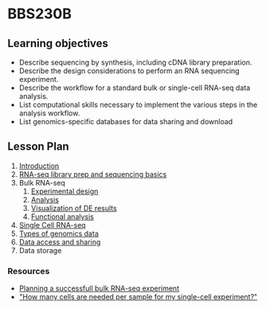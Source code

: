 # BBS230B
## Learning objectives

* Describe sequencing by synthesis, including cDNA library preparation.
* Describe the design considerations to perform an RNA sequencing experiment.
* Describe the workflow for a standard bulk or single-cell RNA-seq data analysis.
* List computational skills necessary to implement the various steps in the analysis workflow.
* List genomics-specific databases for data sharing and download

## Lesson Plan

1. [Introduction](slides/Intro_to_rnaseq_lecture_cb321.pdf)
1. [RNA-seq library prep and sequencing basics](https://hbctraining.github.io/Intro-to-rnaseq-hpc-salmon-flipped/lessons/01_intro-to-RNAseq.html)
1. Bulk RNA-seq
    1. [Experimental design](https://hbctraining.github.io/DGE_workshop_salmon_online/lessons/experimental_planning_considerations.html)
    1. [Analysis](https://hbctraining.github.io/rnaseq-cb321/lessons/analysis_methods.html)
    1. [Visualization of DE results](https://hbctraining.github.io/Training-modules/planning_successful_rnaseq/lessons/data_visualization.html)
    1. [Functional analysis](slides/functional_analysis.pdf)
1. [Single Cell RNA-seq](slides/Intro-to-scRNAseq-analysis.pdf)
1. [Types of genomics data](slides/file_formats.pdf)
2. [Data access and sharing](lessons/access-deposit.md)
3. Data storage

### Resources

* [Planning a successfull bulk RNA-seq experiment](https://hbctraining.github.io/Training-modules/planning_successful_rnaseq/#contents)
* ["How many cells are needed per sample for my single-cell experiment?"](https://satijalab.org/howmanycells/)
